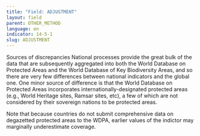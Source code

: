 ```yaml
---
title: "Field: ADJUSTMENT"
layout: field
parent: OTHER_METHOD
language: en
indicator: 14-5-1
slug: ADJUSTMENT
---
```

Sources of discrepancies
National processes provide the great bulk of the data that are subsequently aggregated into both the World Database on Protected Areas and the World Database of Key Biodiversity Areas, and so there are very few differences between national indicators and the global one. One minor source of difference is that the World Database on Protected Areas incorporates internationally-designated protected areas (e.g., World Heritage sites, Ramsar sites, etc), a few of which are not considered by their sovereign nations to be protected areas. 

Note that because countries do not submit comprehensive data on degazetted protected areas to the WDPA, earlier values of the indictor may marginally underestimate coverage.